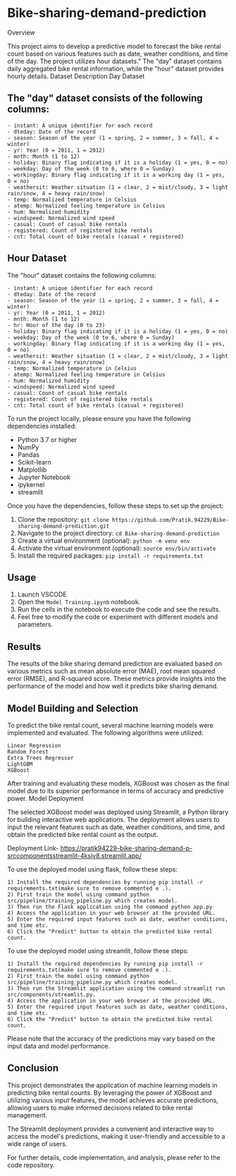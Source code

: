 # Bike-sharing-demand-prediction

Overview

This project aims to develop a predictive model to forecast the bike rental count based on various features such as date, weather conditions, and time of the day. The project utilizes hour datasets." The "day" dataset contains daily aggregated bike rental information, while the "hour" dataset provides hourly details.
Dataset Description
Day Dataset

## The "day" dataset consists of the following columns:

    - instant: A unique identifier for each record
    - dteday: Date of the record
    - season: Season of the year (1 = spring, 2 = summer, 3 = fall, 4 = winter)
    - yr: Year (0 = 2011, 1 = 2012)
    - mnth: Month (1 to 12)
    - holiday: Binary flag indicating if it is a holiday (1 = yes, 0 = no)
    - weekday: Day of the week (0 to 6, where 0 = Sunday)
    - workingday: Binary flag indicating if it is a working day (1 = yes, 0 = no)
    - weathersit: Weather situation (1 = clear, 2 = mist/cloudy, 3 = light rain/snow, 4 = heavy rain/snow)
    - temp: Normalized temperature in Celsius
    - atemp: Normalized feeling temperature in Celsius
    - hum: Normalized humidity
    - windspeed: Normalized wind speed
    - casual: Count of casual bike rentals
    - registered: Count of registered bike rentals
    - cnt: Total count of bike rentals (casual + registered)

## Hour Dataset

The "hour" dataset contains the following columns:

    - instant: A unique identifier for each record
    - dteday: Date of the record
    - season: Season of the year (1 = spring, 2 = summer, 3 = fall, 4 = winter)
    - yr: Year (0 = 2011, 1 = 2012)
    - mnth: Month (1 to 12)
    - hr: Hour of the day (0 to 23)
    - holiday: Binary flag indicating if it is a holiday (1 = yes, 0 = no)
    - weekday: Day of the week (0 to 6, where 0 = Sunday)
    - workingday: Binary flag indicating if it is a working day (1 = yes, 0 = no)
    - weathersit: Weather situation (1 = clear, 2 = mist/cloudy, 3 = light rain/snow, 4 = heavy rain/snow)
    - temp: Normalized temperature in Celsius
    - atemp: Normalized feeling temperature in Celsius
    - hum: Normalized humidity
    - windspeed: Normalized wind speed
    - casual: Count of casual bike rentals
    - registered: Count of registered bike rentals
    - cnt: Total count of bike rentals (casual + registered)
    
To run the project locally, please ensure you have the following dependencies installed:

- Python 3.7 or higher
- NumPy
- Pandas
- Scikit-learn
- Matplotlib
- Jupyter Notebook 
- ipykernel
- streamlit

Once you have the dependencies, follow these steps to set up the project:

1. Clone the repository: `git clone https://github.com/Pratik.94229/Bike-sharing-demand-prediction.git`
2. Navigate to the project directory: `cd Bike-sharing-demand-prediction`
3. Create a virtual environment (optional): `python -m venv env`
4. Activate the virtual environment (optional): `source env/bin/activate`
5. Install the required packages: `pip install -r requirements.txt`

## Usage

1. Launch VSCODE
2. Open the `Model Training.ipynb` notebook.
3. Run the cells in the notebook to execute the code and see the results.
4. Feel free to modify the code or experiment with different models and parameters.

## Results

The results of the bike sharing demand prediction are evaluated based on various metrics such as mean absolute error (MAE), root mean squared error (RMSE), and R-squared score. These metrics provide insights into the performance of the model and how well it predicts bike sharing demand.

## Model Building and Selection

To predict the bike rental count, several machine learning models were implemented and evaluated. The following algorithms were utilized:

    Linear Regression
    Random Forest
    Extra Trees Regressor
    LightGBM
    XGBoost

After training and evaluating these models, XGBoost was chosen as the final model due to its superior performance in terms of accuracy and predictive power.
Model Deployment

The selected XGBoost model was deployed using Streamlit, a Python library for building interactive web applications. The deployment allows users to input the relevant features such as date, weather conditions, and time, and obtain the predicted bike rental count as the output.

Deployment Link- https://pratik94229-bike-sharing-demand-p-srccomponentsstreamlit-4ksiv8.streamlit.app/

To use the deployed model using flask, follow these steps:

    1) Install the required dependencies by running pip install -r requirements.txt(make sure to remove commented e .).
    2) First train the model using command python src/pipeline/training_pipeline.py which creates model. 
    3) Then run the Flask application using the command python app.py
    4) Access the application in your web browser at the provided URL.
    5) Enter the required input features such as date, weather conditions, and time etc.
    6) Click the "Predict" button to obtain the predicted bike rental count.

To use the deployed model using streamlit, follow these steps:

    1) Install the required dependencies by running pip install -r requirements.txt(make sure to remove commented e .).
    2) First train the model using command python src/pipeline/training_pipeline.py which creates model. 
    3) Then run the Streamlit application using the command streamlit run src/components/streamlit.py.
    4) Access the application in your web browser at the provided URL.
    5) Enter the required input features such as date, weather conditions, and time etc.
    6) Click the "Predict" button to obtain the predicted bike rental count.

Please note that the accuracy of the predictions may vary based on the input data and model performance.
## Conclusion

This project demonstrates the application of machine learning models in predicting bike rental counts. By leveraging the power of XGBoost and utilizing various input features, the model achieves accurate predictions, allowing users to make informed decisions related to bike rental management.

The Streamlit deployment provides a convenient and interactive way to access the model's predictions, making it user-friendly and accessible to a wide range of users.

For further details, code implementation, and analysis, please refer to the code repository.
